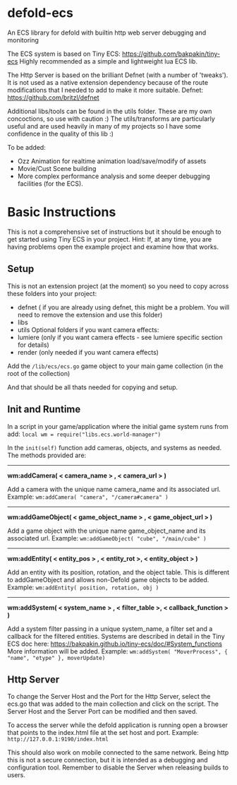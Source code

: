 # defold-ecs
An ECS library for defold with builtin http web server debugging and monitoring

The ECS system is based on Tiny ECS: https://github.com/bakpakin/tiny-ecs
Highly recommended as a simple and lightweight lua ECS lib. 

The Http Server is based on the brilliant Defnet (with a number of 'tweaks'). It is not used as a native extension dependency because of the route modifications that I needed to add to make it more suitable.
Defnet: https://github.com/britzl/defnet

Additional libs/tools can be found in the utils folder. These are my own concoctions, so use with caution :) 
The utils/transforms are particularly useful and are used heavily in many of my projects so I have some confidence in the quality of this lib :) 

To be added:
- Ozz Animation for realtime animation load/save/modify of assets
- Movie/Cust Scene building
- More complex performance analysis and some deeper debugging facilities (for the ECS).

# Basic Instructions
This is not a comprehensive set of instructions but it should be enough to get started using Tiny ECS in your project.
Hint: If, at any time, you are having problems open the example project and examine how that works.

## Setup
This is not an extension project (at the moment) so you need to copy across these folders into your project:
- defnet ( if you are already using defnet, this might be a problem. You will need to remove the extension and use this folder)
- libs
- utils
Optional folders if you want camera effects:
- lumiere (only if you want camera effects - see lumiere specific section for details)
- render (only needed if you want camera effects)

Add the ```/lib/ecs/ecs.go``` game object to your main game collection (in the root of the collection)

And that should be all thats needed for copying and setup.

## Init and Runtime

In a script in your game/application where the initial game system runs from add:
```local wm	= require("libs.ecs.world-manager")```

In the ```init(self)``` function add cameras, objects, and systems as needed. The methods provided are:

----
**wm:addCamera( < camera_name > , < camera_url > )**

Add a camera with the unique name camera_name and its associated url. 
Example: ```wm:addCamera( "camera", "/camera#camera" )```

----
**wm:addGameObject( < game_object_name > , < game_object_url > )**

Add a game object with the unique name game_object_name and its associated url. 
Example: ```wm:addGameObject( "cube", "/main/cube" )```

----
**wm:addEntity( < entity_pos > , < entity_rot >, < entity_object > )**

Add an entity with its position, rotation, and the object table. This is different to addGameObject and allows non-Defold game objects to be added.
Example: ```wm:addEntity( position, rotation, obj )```

----
**wm:addSystem( < system_name > , < filter_table >, < callback_function > )**

Add a system filter passing in a unique system_name, a filter set and a callback for the filtered entities. 
Systems are described in detail in the Tiny ECS doc here: <https://bakpakin.github.io/tiny-ecs/doc/#System_functions>
More information will be added.
Example: ```wm:addSystem( "MoverProcess", { "name", "etype" }, moverUpdate)```


## Http Server

To change the Server Host and the Port for the Http Server, select the ecs.go that was added to the main collection and click on the script.
The Server Host and the Server Port can be modified and then saved. 

To access the server while the defold application is running open a browser that points to the index.html file at the set host and port. 
Example: ```http://127.0.0.1:9190/index.html```

This should also work on mobile connected to the same network. Being http this is not a secure connection, but it is intended as a debugging and configuration tool. Remember to disable the Server when releasing builds to users.

